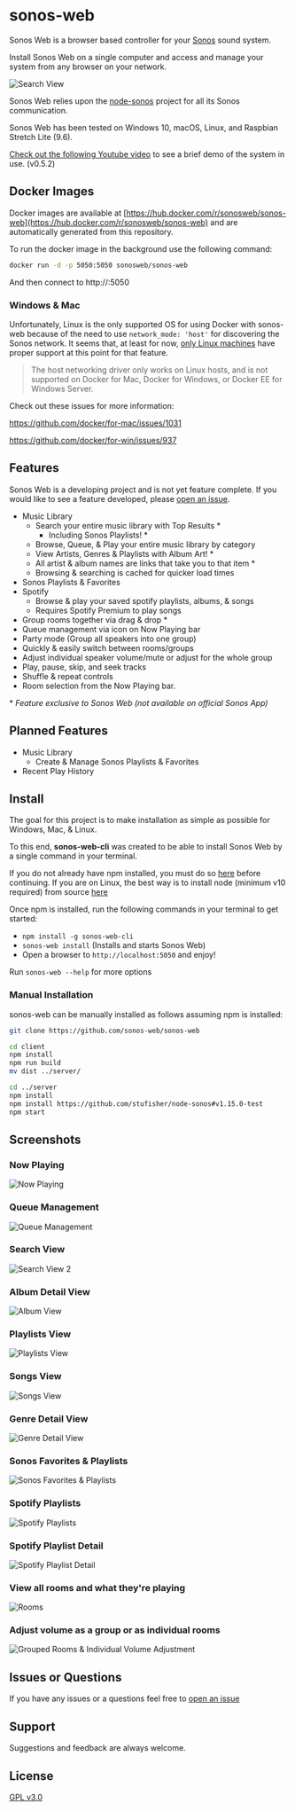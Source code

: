 # sonos-web

Sonos Web is a browser based controller for your [Sonos](https://www.sonos.com/system) sound system.

Install Sonos Web on a single computer and access and manage your system from any browser on your network.

![Search View](https://user-images.githubusercontent.com/5977736/51435364-fec86800-1c32-11e9-8ca0-a162b1dc1e91.png)

Sonos Web relies upon the [node-sonos](https://github.com/bencevans/node-sonos) project for all its Sonos communication.

Sonos Web has been tested on Windows 10, macOS, Linux, and Raspbian Stretch Lite (9.6).

[Check out the following Youtube video](https://youtu.be/0q8Z-XV81Z4) to see a brief demo of the system in use. (v0.5.2)

## Docker Images

Docker images are available at [https://hub.docker.com/r/sonosweb/sonos-web](https://hub.docker.com/r/sonosweb/sonos-web) and are automatically generated from this repository.

To run the docker image in the background use the following command:

```bash
docker run -d -p 5050:5050 sonosweb/sonos-web
```
And then connect to http://<IP>:5050

### Windows & Mac

Unfortunately, Linux is the only supported OS for using Docker with sonos-web because of the need to use `network_mode: 'host'` for discovering the Sonos network. It seems that, at least for now, [only Linux machines](https://docs.docker.com/network/network-tutorial-host/#prerequisites) have proper support at this point for that feature.

> The host networking driver only works on Linux hosts, and is not supported on Docker for Mac, Docker for Windows, or Docker EE for Windows Server.

Check out these issues for more information:

https://github.com/docker/for-mac/issues/1031

https://github.com/docker/for-win/issues/937

## Features

Sonos Web is a developing project and is not yet feature complete. If you would like to see a feature developed, please [open an issue](https://github.com/Villarrealized/sonos-web/issues/new).

- Music Library
  - Search your entire music library with Top Results \*
    - Including Sonos Playlists! \*
  - Browse, Queue, & Play your entire music library by category
  - View Artists, Genres & Playlists with Album Art! \*
  - All artist & album names are links that take you to that item \*
  - Browsing & searching is cached for quicker load times
- Sonos Playlists & Favorites
- Spotify
  - Browse & play your saved spotify playlists, albums, & songs
  - Requires Spotify Premium to play songs
- Group rooms together via drag & drop \*
- Queue management via icon on Now Playing bar
- Party mode (Group all speakers into one group)
- Quickly & easily switch between rooms/groups
- Adjust individual speaker volume/mute or adjust for the whole group
- Play, pause, skip, and seek tracks
- Shuffle & repeat controls
- Room selection from the Now Playing bar.

\* _Feature exclusive to Sonos Web (not available on official Sonos App)_

## Planned Features

- Music Library
  - Create & Manage Sonos Playlists & Favorites
- Recent Play History

## Install

The goal for this project is to make installation as simple as possible for Windows, Mac, & Linux.

To this end, **sonos-web-cli** was created to be able to install Sonos Web by a single command in your terminal.

If you do not already have npm installed, you must do so [here](https://www.npmjs.com/get-npm) before continuing.
If you are on Linux, the best way is to install node (minimum v10 required) from source [here](https://github.com/nodesource/distributions)

Once npm is installed, run the following commands in your terminal to get started:

- `npm install -g sonos-web-cli`
- `sonos-web install` (Installs and starts Sonos Web)
- Open a browser to `http://localhost:5050` and enjoy!

Run `sonos-web --help` for more options

### Manual Installation

sonos-web can be manually installed as follows assuming npm is installed:

```bash
git clone https://github.com/sonos-web/sonos-web

cd client
npm install
npm run build
mv dist ../server/

cd ../server
npm install
npm install https://github.com/stufisher/node-sonos#v1.15.0-test
npm start
```

## Screenshots

### Now Playing

![Now Playing](https://user-images.githubusercontent.com/5977736/52979809-91743800-3394-11e9-9566-f8d72a951fa8.png)

### Queue Management

![Queue Management](https://user-images.githubusercontent.com/5977736/50566855-89d0d500-0cfb-11e9-8c7c-181a624b5eb7.png)

### Search View

![Search View 2](https://user-images.githubusercontent.com/5977736/51435372-4ea72f00-1c33-11e9-9cdc-b7adf47e9d86.png)

### Album Detail View

![Album View](https://user-images.githubusercontent.com/5977736/51081850-4b51f780-16b7-11e9-88a4-4466a9af640d.png)

### Playlists View

![Playlists View](https://user-images.githubusercontent.com/5977736/51081853-602e8b00-16b7-11e9-9944-91384dd74f17.png)

### Songs View

![Songs View](https://user-images.githubusercontent.com/5977736/51081854-60c72180-16b7-11e9-8197-8f2080ad253a.png)

### Genre Detail View

![Genre Detail View](https://user-images.githubusercontent.com/5977736/51081846-09c14c80-16b7-11e9-8fd8-a158d1a1b8f6.png)

### Sonos Favorites & Playlists

![Sonos Favorites & Playlists](https://user-images.githubusercontent.com/5977736/52084269-e889a880-255e-11e9-96db-d73861e6b178.png)

### Spotify Playlists

![Spotify Playlists](https://user-images.githubusercontent.com/5977736/52979583-7228db00-3393-11e9-9555-395bcf2b8df1.png)

### Spotify Playlist Detail

![Spotify Playlist Detail](https://user-images.githubusercontent.com/5977736/52979580-6fc68100-3393-11e9-8f9b-206d401c12b4.png)

### View all rooms and what they're playing

![Rooms](https://user-images.githubusercontent.com/5977736/50566842-5c842700-0cfb-11e9-8e7b-56a981769d26.png)

### Adjust volume as a group or as individual rooms

![Grouped Rooms & Individual Volume Adjustment](https://user-images.githubusercontent.com/5977736/50566804-fdbead80-0cfa-11e9-86c9-21290ff33288.png)

## Issues or Questions

If you have any issues or a questions feel free to [open an issue](https://github.com/Villarrealized/sonos-web/issues/new)

## Support

Suggestions and feedback are always welcome.

## License

[GPL v3.0](https://github.com/Villarrealized/sonos-web-cli/blob/master/LICENSE)
